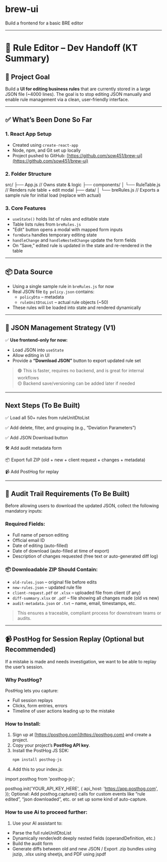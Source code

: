 # brew-ui
Build a frontend for a basic BRE editor
***
# 🧠 Rule Editor – Dev Handoff (KT Summary)

## 🎯 Project Goal

Build a **UI for editing business rules** that are currently stored in a large JSON file (~4000 lines). The goal is to stop editing JSON manually and enable rule management via a clean, user-friendly interface.

---

## ✅ What’s Been Done So Far

### 1. React App Setup
- Created using `create-react-app`
- Node, npm, and Git set up locally
- Project pushed to GitHub: [https://github.com/sow451/brew-ui](https://github.com/sow451/brew-ui)

### 2. Folder Structure

src/ ├── App.js // Owns state & logic ├── components/ │ └── RuleTable.js // Renders rule table + edit modal ├── data/ │ └── breRules.js // Exports a sample rule for initial load (replace with actual)

### 3. Core Features
- `useState()` holds list of rules and editable state
- Table lists rules from `breRules.js`
- "Edit" button opens a modal with mapped form inputs
- `formData` handles temporary editing state
- `handleChange` and `handleNestedChange` update the form fields
- On “Save,” edited rule is updated in the state and re-rendered in the table

---

## 📦 Data Source

- Using a single sample rule in `breRules.js` for now
- Real JSON file `Eg policy.json` contains:
  - `policyDto` – metadata
  - `ruleUnitDtoList` – actual rule objects (~50)
- These rules will be loaded into state and rendered dynamically

---

## 🔁 JSON Management Strategy (V1)

✅ **Use frontend-only for now:**
- Load JSON into `useState`
- Allow editing in UI
- Provide a **“Download JSON”** button to export updated rule set

> 🟢 This is faster, requires no backend, and is great for internal workflows  
> 🟡 Backend save/versioning can be added later if needed

---
## Next Steps (To Be Built)
✅ Load all 50+ rules from ruleUnitDtoList

✅ Add delete, filter, and grouping (e.g., “Deviation Parameters”)

✅ Add JSON Download button

🛠 Add audit metadata form

📦 Export full ZIP (old + new + client request + changes + metadata)

📹 Add PostHog for replay

***

## 🔐 Audit Trail Requirements (To Be Built)

Before allowing users to download the updated JSON, collect the following mandatory inputs:

### Required Fields:
- Full name of person editing
- Official email ID
- Date of editing (auto-filled)
- Date of download (auto-filled at time of export)
- Description of changes requested (free text or auto-generated diff log)

### 📦 Downloadable ZIP Should Contain:
- `old-rules.json` – original file before edits
- `new-rules.json` – updated rule file
- `client-request.pdf` or `.xlsx` – uploaded file from client (if any)
- `diff-summary.xlsx` or `.pdf` – file showing all changes made (old vs new)
- `audit-metadata.json` or `.txt` – name, email, timestamps, etc.

> This ensures a traceable, compliant process for downstream teams or audits.

---

## 📹 PostHog for Session Replay (Optional but Recommended)

If a mistake is made and needs investigation, we want to be able to replay the user’s session.

### Why PostHog?
PostHog lets you capture:
- Full session replays
- Clicks, form entries, errors
- Timeline of user actions leading up to the mistake

### How to Install:

1. Sign up at [https://posthog.com](https://posthog.com) and create a project.
2. Copy your project’s **PostHog API key**.
3. Install the PostHog JS SDK:
   ```bash
   npm install posthog-js
4. Add this to your index.js:

import posthog from 'posthog-js';

posthog.init('YOUR_API_KEY_HERE', {
  api_host: 'https://app.posthog.com',
});
Optional: Add posthog.capture() calls for custom events like “rule edited”, “json downloaded”, etc. or set up some kind of auto-capture.

### How to use Ai to proceed further:
1. Use your AI assistant to:
 - Parse the full ruleUnitDtoList
 - Dynamically render/edit deeply nested fields (operandDefinition, etc.)
 - Build the audit form
 - Generate diffs between old and new JSON / Export .zip bundles using jszip, .xlsx using sheetjs, and PDF using jspdf




